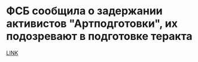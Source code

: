 # ФСБ сообщила о задержании активистов "Артподготовки", их подозревают в подготовке теракта



[LINK](https://varlamov.ru/2635695.html)